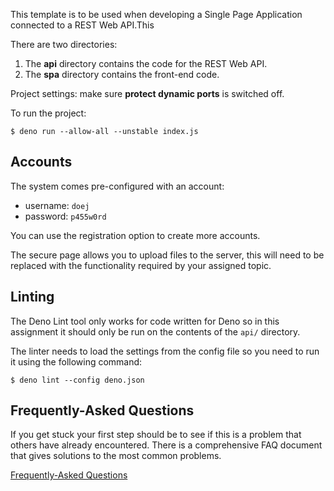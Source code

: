 This template is to be used when developing a Single Page Application connected to a REST Web API.This

There are two directories:

1. The **api** directory contains the code for the REST Web API.
2. The **spa** directory contains the front-end code.

Project settings: make sure **protect dynamic ports** is switched off.

To run the project:

```
$ deno run --allow-all --unstable index.js
```

## Accounts

The system comes pre-configured with an account:

- username: `doej`
- password: `p455w0rd`

You can use the registration option to create more accounts.

The secure page allows you to upload files to the server, this will need to be replaced with the functionality required by your assigned topic.

## Linting

The Deno Lint tool only works for code written for Deno so in this assignment it should only be run on the contents of the `api/` directory.

The linter needs to load the settings from the config file so you need to run it using the following command:

```
$ deno lint --config deno.json
```

## Frequently-Asked Questions

If you get stuck your first step should be to see if this is a problem that others have already encountered. There is a comprehensive FAQ document that gives solutions to the most common problems.

[Frequently-Asked Questions](https://docs.google.com/document/d/1b_lTA_ay0Yi46annuNnZ6fK1nIe_ddszmPua1Wwvfa0/edit?usp=sharing)